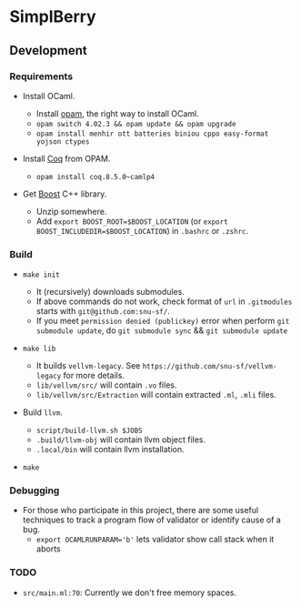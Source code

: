 # SimplBerry #

## Development ##

### Requirements ###

- Install OCaml.
    + Install [opam](http://opam.ocamlpro.com/), the right way to install OCaml.
    + `opam switch 4.02.3 && opam update && opam upgrade`
    + `opam install menhir ott batteries biniou cppo easy-format yojson ctypes`

- Install [Coq](http://coq.inria.fr/download) from OPAM.
    + `opam install coq.8.5.0~camlp4`

- Get [Boost](http://www.boost.org/users/history/version_1_59_0.html) C++ library.
    + Unzip somewhere.
    + Add `export BOOST_ROOT=$BOOST_LOCATION` (or `export BOOST_INCLUDEDIR=$BOOST_LOCATION`) in `.bashrc` or `.zshrc`.   

### Build ###

- `make init`
    + It (recursively) downloads submodules.
    + If above commands do not work, check format of `url` in `.gitmodules` starts with `git@github.com:snu-sf/`.
    + If you meet `permission denied (publickey)` error when perform `git submodule update`, do `git submodule sync` && `git submodule update`

- `make lib`
    + It builds `vellvm-legacy`.  See `https://github.com/snu-sf/vellvm-legacy` for more details.
    + `lib/vellvm/src/` will contain `.vo` files.
    + `lib/vellvm/src/Extraction` will contain extracted `.ml`, `.mli` files.

- Build `llvm`.
    + `script/build-llvm.sh $JOBS`
    + `.build/llvm-obj` will contain llvm object files.
    + `.local/bin` will contain llvm installation.

- `make`

### Debugging ###

- For those who participate in this project, there are some useful techniques to track a program flow of validator or identify cause of a bug.
    + `export OCAMLRUNPARAM='b'` lets validator show call stack when it aborts

### TODO ###

- `src/main.ml:70`: Currently we don't free memory spaces.
